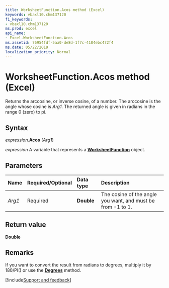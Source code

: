 ```yaml
---
title: WorksheetFunction.Acos method (Excel)
keywords: vbaxl10.chm137120
f1_keywords:
- vbaxl10.chm137120
ms.prod: excel
api_name:
- Excel.WorksheetFunction.Acos
ms.assetid: 76954fdf-5aa0-de8d-1f7c-4184ebc472f4
ms.date: 05/22/2019
localization_priority: Normal
---
```



# WorksheetFunction.Acos method (Excel)

Returns the arccosine, or inverse cosine, of a number. The arccosine is the angle whose cosine is _Arg1_. The returned angle is given in radians in the range 0 (zero) to pi.


## Syntax

_expression_.**Acos** (_Arg1_)

_expression_ A variable that represents a **[WorksheetFunction](Excel.WorksheetFunction.md)** object.


## Parameters

|Name|Required/Optional|Data type|Description|
|:-----|:-----|:-----|:-----|
| _Arg1_|Required| **Double**|The cosine of the angle you want, and must be from -1 to 1.|


## Return value

**Double** 


## Remarks

If you want to convert the result from radians to degrees, multiply it by 180/PI() or use the **[Degrees](Excel.WorksheetFunction.Degrees.md)** method.




[!include[Support and feedback](~/includes/feedback-boilerplate.md)]